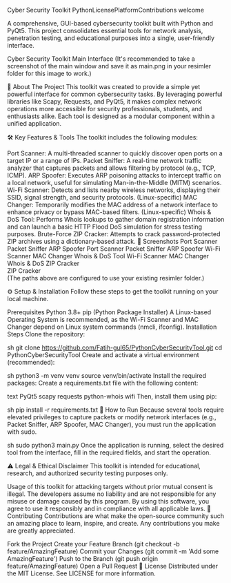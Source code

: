 Cyber Security Toolkit
PythonLicensePlatformContributions welcome

A comprehensive, GUI-based cybersecurity toolkit built with Python and PyQt5. This project consolidates essential tools for network analysis, penetration testing, and educational purposes into a single, user-friendly interface.

Cyber Security Toolkit Main Interface
(It's recommended to take a screenshot of the main window and save it as main.png in your resimler folder for this image to work.)

📖 About The Project
This toolkit was created to provide a simple yet powerful interface for common cybersecurity tasks. By leveraging powerful libraries like Scapy, Requests, and PyQt5, it makes complex network operations more accessible for security professionals, students, and enthusiasts alike. Each tool is designed as a modular component within a unified application.

🛠️ Key Features & Tools
The toolkit includes the following modules:

Port Scanner: A multi-threaded scanner to quickly discover open ports on a target IP or a range of IPs.
Packet Sniffer: A real-time network traffic analyzer that captures packets and allows filtering by protocol (e.g., TCP, ICMP).
ARP Spoofer: Executes ARP poisoning attacks to intercept traffic on a local network, useful for simulating Man-in-the-Middle (MITM) scenarios.
Wi-Fi Scanner: Detects and lists nearby wireless networks, displaying their SSID, signal strength, and security protocols. (Linux-specific)
MAC Changer: Temporarily modifies the MAC address of a network interface to enhance privacy or bypass MAC-based filters. (Linux-specific)
Whois & DoS Tool: Performs Whois lookups to gather domain registration information and can launch a basic HTTP Flood DoS simulation for stress testing purposes.
Brute-Force ZIP Cracker: Attempts to crack password-protected ZIP archives using a dictionary-based attack.
📸 Screenshots
Port Scanner	Packet Sniffer	ARP Spoofer
Port Scanner	Packet Sniffer	ARP Spoofer
Wi-Fi Scanner	MAC Changer	Whois & DoS Tool
Wi-Fi Scanner	MAC Changer	Whois & DoS
ZIP Cracker		
ZIP Cracker		
(The paths above are configured to use your existing resimler folder.)

⚙️ Setup & Installation
Follow these steps to get the toolkit running on your local machine.

Prerequisites
Python 3.8+
pip (Python Package Installer)
A Linux-based Operating System is recommended, as the Wi-Fi Scanner and MAC Changer depend on Linux system commands (nmcli, ifconfig).
Installation Steps
Clone the repository:

sh
git clone https://github.com/Fatih-gul65/PythonCyberSecurityTool.git
cd PythonCyberSecurityTool
Create and activate a virtual environment (recommended):

sh
python3 -m venv venv
source venv/bin/activate
Install the required packages:
Create a requirements.txt file with the following content:

text
PyQt5
scapy
requests
python-whois
wifi
Then, install them using pip:

sh
pip install -r requirements.txt
🚀 How to Run
Because several tools require elevated privileges to capture packets or modify network interfaces (e.g., Packet Sniffer, ARP Spoofer, MAC Changer), you must run the application with sudo.

sh
sudo python3 main.py
Once the application is running, select the desired tool from the interface, fill in the required fields, and start the operation.

⚠️ Legal & Ethical Disclaimer
This toolkit is intended for educational, research, and authorized security testing purposes only.

Usage of this toolkit for attacking targets without prior mutual consent is illegal.
The developers assume no liability and are not responsible for any misuse or damage caused by this program.
By using this software, you agree to use it responsibly and in compliance with all applicable laws.
🤝 Contributing
Contributions are what make the open-source community such an amazing place to learn, inspire, and create. Any contributions you make are greatly appreciated.

Fork the Project
Create your Feature Branch (git checkout -b feature/AmazingFeature)
Commit your Changes (git commit -m 'Add some AmazingFeature')
Push to the Branch (git push origin feature/AmazingFeature)
Open a Pull Request
📄 License
Distributed under the MIT License. See LICENSE for more information.
